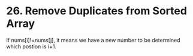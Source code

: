 # 26. Remove Duplicates from Sorted Array

If nums[i]!=nums[j], it means we have a new number to be determined which postion is i+1.